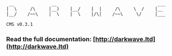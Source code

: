 ```
 __              __                                      ___
|  \     /\     |__)    |__/    |  |     /\     \  /    |__  
|__/    /~~\    |  \    |  \    |/\|    /~~\     \/     |___

CMS v0.3.1

```







### Read the full documentation: [http://darkwave.ltd](http://darkwave.ltd)
